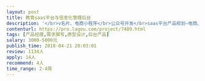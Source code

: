 ```yaml
---                
layout: post       
title: 教育saas平台与信息化管理后台           
description: '</br>v名片、电商小程序</br>公众号开发</br>saas平台产品规划–电商、人力、项目管理、财务、智能硬件信息化集成</br>我方提供产品案例、功能列表清单，信息流脑图，由运营经理负责全面对接，自有ui设计师，协同</br>'     
contenturl: https://pro.lagou.com/project/7409.html      
tags: [产品经理,需求撰写,原型设计,后台产品]            
salary: 3000-5000元          
publish_time: 2018-04-21 20:03:01         
review: 1134人                   
apply: 14人                   
recommend: 4人                   
time_range: 2-4周              
---                 
```

